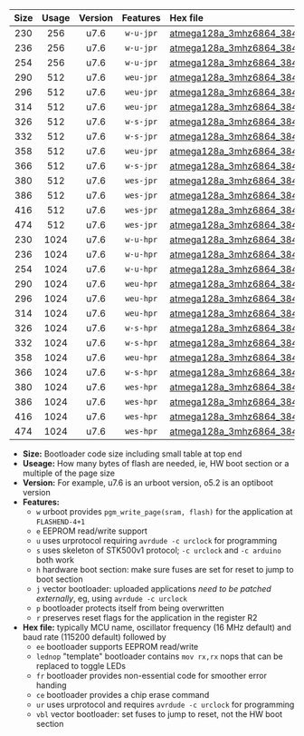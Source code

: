 |Size|Usage|Version|Features|Hex file|
|:-:|:-:|:-:|:-:|:--|
|230|256|u7.6|`w-u-jpr`|[atmega128a_3mhz6864_38400bps_ur_vbl.hex](https://raw.githubusercontent.com/stefanrueger/urboot/main//atmega128a_3mhz6864_38400bps_ur_vbl.hex)|
|236|256|u7.6|`w-u-jpr`|[atmega128a_3mhz6864_38400bps_lednop_ur_vbl.hex](https://raw.githubusercontent.com/stefanrueger/urboot/main//atmega128a_3mhz6864_38400bps_lednop_ur_vbl.hex)|
|254|256|u7.6|`w-u-jpr`|[atmega128a_3mhz6864_38400bps_lednop_fr_ur_vbl.hex](https://raw.githubusercontent.com/stefanrueger/urboot/main//atmega128a_3mhz6864_38400bps_lednop_fr_ur_vbl.hex)|
|290|512|u7.6|`weu-jpr`|[atmega128a_3mhz6864_38400bps_ee_ur_vbl.hex](https://raw.githubusercontent.com/stefanrueger/urboot/main//atmega128a_3mhz6864_38400bps_ee_ur_vbl.hex)|
|296|512|u7.6|`weu-jpr`|[atmega128a_3mhz6864_38400bps_ee_lednop_ur_vbl.hex](https://raw.githubusercontent.com/stefanrueger/urboot/main//atmega128a_3mhz6864_38400bps_ee_lednop_ur_vbl.hex)|
|314|512|u7.6|`weu-jpr`|[atmega128a_3mhz6864_38400bps_ee_lednop_fr_ur_vbl.hex](https://raw.githubusercontent.com/stefanrueger/urboot/main//atmega128a_3mhz6864_38400bps_ee_lednop_fr_ur_vbl.hex)|
|326|512|u7.6|`w-s-jpr`|[atmega128a_3mhz6864_38400bps_vbl.hex](https://raw.githubusercontent.com/stefanrueger/urboot/main//atmega128a_3mhz6864_38400bps_vbl.hex)|
|332|512|u7.6|`w-s-jpr`|[atmega128a_3mhz6864_38400bps_lednop_vbl.hex](https://raw.githubusercontent.com/stefanrueger/urboot/main//atmega128a_3mhz6864_38400bps_lednop_vbl.hex)|
|358|512|u7.6|`weu-jpr`|[atmega128a_3mhz6864_38400bps_ee_lednop_fr_ce_ur_vbl.hex](https://raw.githubusercontent.com/stefanrueger/urboot/main//atmega128a_3mhz6864_38400bps_ee_lednop_fr_ce_ur_vbl.hex)|
|366|512|u7.6|`w-s-jpr`|[atmega128a_3mhz6864_38400bps_lednop_fr_vbl.hex](https://raw.githubusercontent.com/stefanrueger/urboot/main//atmega128a_3mhz6864_38400bps_lednop_fr_vbl.hex)|
|380|512|u7.6|`wes-jpr`|[atmega128a_3mhz6864_38400bps_ee_vbl.hex](https://raw.githubusercontent.com/stefanrueger/urboot/main//atmega128a_3mhz6864_38400bps_ee_vbl.hex)|
|386|512|u7.6|`wes-jpr`|[atmega128a_3mhz6864_38400bps_ee_lednop_vbl.hex](https://raw.githubusercontent.com/stefanrueger/urboot/main//atmega128a_3mhz6864_38400bps_ee_lednop_vbl.hex)|
|416|512|u7.6|`wes-jpr`|[atmega128a_3mhz6864_38400bps_ee_lednop_fr_vbl.hex](https://raw.githubusercontent.com/stefanrueger/urboot/main//atmega128a_3mhz6864_38400bps_ee_lednop_fr_vbl.hex)|
|474|512|u7.6|`wes-jpr`|[atmega128a_3mhz6864_38400bps_ee_lednop_fr_ce_vbl.hex](https://raw.githubusercontent.com/stefanrueger/urboot/main//atmega128a_3mhz6864_38400bps_ee_lednop_fr_ce_vbl.hex)|
|230|1024|u7.6|`w-u-hpr`|[atmega128a_3mhz6864_38400bps_ur.hex](https://raw.githubusercontent.com/stefanrueger/urboot/main//atmega128a_3mhz6864_38400bps_ur.hex)|
|236|1024|u7.6|`w-u-hpr`|[atmega128a_3mhz6864_38400bps_lednop_ur.hex](https://raw.githubusercontent.com/stefanrueger/urboot/main//atmega128a_3mhz6864_38400bps_lednop_ur.hex)|
|254|1024|u7.6|`w-u-hpr`|[atmega128a_3mhz6864_38400bps_lednop_fr_ur.hex](https://raw.githubusercontent.com/stefanrueger/urboot/main//atmega128a_3mhz6864_38400bps_lednop_fr_ur.hex)|
|290|1024|u7.6|`weu-hpr`|[atmega128a_3mhz6864_38400bps_ee_ur.hex](https://raw.githubusercontent.com/stefanrueger/urboot/main//atmega128a_3mhz6864_38400bps_ee_ur.hex)|
|296|1024|u7.6|`weu-hpr`|[atmega128a_3mhz6864_38400bps_ee_lednop_ur.hex](https://raw.githubusercontent.com/stefanrueger/urboot/main//atmega128a_3mhz6864_38400bps_ee_lednop_ur.hex)|
|314|1024|u7.6|`weu-hpr`|[atmega128a_3mhz6864_38400bps_ee_lednop_fr_ur.hex](https://raw.githubusercontent.com/stefanrueger/urboot/main//atmega128a_3mhz6864_38400bps_ee_lednop_fr_ur.hex)|
|326|1024|u7.6|`w-s-hpr`|[atmega128a_3mhz6864_38400bps.hex](https://raw.githubusercontent.com/stefanrueger/urboot/main//atmega128a_3mhz6864_38400bps.hex)|
|332|1024|u7.6|`w-s-hpr`|[atmega128a_3mhz6864_38400bps_lednop.hex](https://raw.githubusercontent.com/stefanrueger/urboot/main//atmega128a_3mhz6864_38400bps_lednop.hex)|
|358|1024|u7.6|`weu-hpr`|[atmega128a_3mhz6864_38400bps_ee_lednop_fr_ce_ur.hex](https://raw.githubusercontent.com/stefanrueger/urboot/main//atmega128a_3mhz6864_38400bps_ee_lednop_fr_ce_ur.hex)|
|366|1024|u7.6|`w-s-hpr`|[atmega128a_3mhz6864_38400bps_lednop_fr.hex](https://raw.githubusercontent.com/stefanrueger/urboot/main//atmega128a_3mhz6864_38400bps_lednop_fr.hex)|
|380|1024|u7.6|`wes-hpr`|[atmega128a_3mhz6864_38400bps_ee.hex](https://raw.githubusercontent.com/stefanrueger/urboot/main//atmega128a_3mhz6864_38400bps_ee.hex)|
|386|1024|u7.6|`wes-hpr`|[atmega128a_3mhz6864_38400bps_ee_lednop.hex](https://raw.githubusercontent.com/stefanrueger/urboot/main//atmega128a_3mhz6864_38400bps_ee_lednop.hex)|
|416|1024|u7.6|`wes-hpr`|[atmega128a_3mhz6864_38400bps_ee_lednop_fr.hex](https://raw.githubusercontent.com/stefanrueger/urboot/main//atmega128a_3mhz6864_38400bps_ee_lednop_fr.hex)|
|474|1024|u7.6|`wes-hpr`|[atmega128a_3mhz6864_38400bps_ee_lednop_fr_ce.hex](https://raw.githubusercontent.com/stefanrueger/urboot/main//atmega128a_3mhz6864_38400bps_ee_lednop_fr_ce.hex)|

- **Size:** Bootloader code size including small table at top end
- **Useage:** How many bytes of flash are needed, ie, HW boot section or a multiple of the page size
- **Version:** For example, u7.6 is an urboot version, o5.2 is an optiboot version
- **Features:**
  + `w` urboot provides `pgm_write_page(sram, flash)` for the application at `FLASHEND-4+1`
  + `e` EEPROM read/write support
  + `u` uses urprotocol requiring `avrdude -c urclock` for programming
  + `s` uses skeleton of STK500v1 protocol; `-c urclock` and `-c arduino` both work
  + `h` hardware boot section: make sure fuses are set for reset to jump to boot section
  + `j` vector bootloader: uploaded applications *need to be patched externally*, eg, using `avrdude -c urclock`
  + `p` bootloader protects itself from being overwritten
  + `r` preserves reset flags for the application in the register R2
- **Hex file:** typically MCU name, oscillator frequency (16 MHz default) and baud rate (115200 default) followed by
  + `ee` bootloader supports EEPROM read/write
  + `lednop` "template" bootloader contains `mov rx,rx` nops that can be replaced to toggle LEDs
  + `fr` bootloader provides non-essential code for smoother error handing
  + `ce` bootloader provides a chip erase command
  + `ur` uses urprotocol and requires `avrdude -c urclock` for programming
  + `vbl` vector bootloader: set fuses to jump to reset, not the HW boot section
